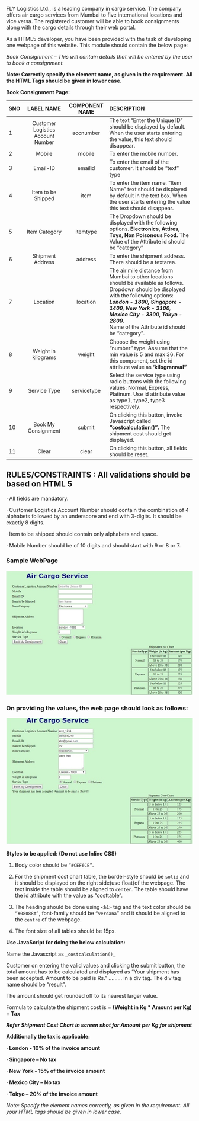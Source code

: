 FLY Logistics Ltd., is a leading company in cargo service. The company offers air cargo services from Mumbai to five international locations and vice versa. The registered customer will be able to book consignments along with the cargo details through their web portal.

As a HTML5 developer, you have been provided with the task of developing one webpage of this website. This module should contain the below page:

_Book Consignment – This will contain details that will be entered by the user to book a consignment._

**Note:  Correctly specify the element name, as given in the requirement. All the HTML Tags should be given in lower case.**

**Book Consignment Page:**

| SNO     | LABEL NAME  | COMPONENT NAME  |                  DESCRIPTION                        |
| ------- | :---------: | :-------------: | :-----------------------------------------------   |
| 1 | Customer Logistics Account Number | accnumber | The text “Enter the Unique ID” should be displayed by default. When the user starts entering the value, this text should disappear. |
| 2 | Mobile | mobile | To enter the mobile number. |
| 3 | Email-ID | emailid | To enter the email of the customer. It should be “text”  type |
| 4 | Item to be Shipped | item |  To enter the item name. “Item Name” text should be displayed by default in the text box. When the user starts entering the value this text should disappear. |
| 5 | Item Category | itemtype | The Dropdown should be displayed with the following options. **Electronics, Attires, Toys, Non Poisonous Food.** The Value of the Attribute  id should be “category” |
| 6 | Shipment Address | address | To enter the shipment address. There should be a textarea. |
| 7 | Location | location | The air mile distance from Mumbai to other locations should be available as follows. Dropdown should be displayed with the following options:  <br> _**London - 1800, Singapore - 1400, New York - 3100, Mexico City - 3300, Tokyo - 2800.**_ <br> Name of the Attribute  id should be “category”. |
| 8 | Weight in kilograms | weight | Choose the weight using “number” type. Assume that the min value is 5 and max 36. For this component, set the id attribute value as  **‘kilogramval”** |
| 9 | Service Type | servicetype | Select the service type using radio buttons with the following values: Normal, Express, Platinum. Use  id attribute value as type1, type2, type3 respectively. |
| 10 | Book My Consignment | submit | On clicking this button, invoke Javascript called **“costcalculation()”.** The shipment cost should get displayed. |
| 11 | Clear | clear | On clicking this button, all fields should be reset. |


## **RULES/CONSTRAINTS : All validations should be based on HTML 5**

·  All fields are mandatory.

·  Customer Logistics Account Number should contain the combination of 4 alphabets followed by an underscore and end with 3-digits. It should be exactly 8 digits.

·  Item to be shipped should contain only alphabets and space.

·  Mobile Number should be of 10 digits and should start with 9 or 8 or 7.

 

### Sample WebPage <br>
![Sample WebPage](CB_11.jpg)



### On providing the values, the web page should look as follows: <br>
![Alt Text](CB_2.jpg)


**Styles to be applied: (Do not use Inline CSS)**

1.  Body color should be ```“#CEF6CE”```.

2.  For the shipment cost chart table, the border-style should be ```solid``` and it should be displayed on the right side(use float)of the webpage.  The text inside the table should be aligned to ```center```. The table should have the id attribute with the value as “costtable”.

3.  The heading should be done using ```<h1>``` tag and the text color should be ```“#08088A”```, font-family should be ```“verdana”``` and it should be aligned to the ```centre``` of the webpage.

4.  The font size of all tables should be 15px.



**Use JavaScript for doing the below calculation:**

Name the Javascript as  ```_costcalculation()_```

Customer on entering the valid values and clicking the submit button, the total amount has to be calculated and displayed as “Your shipment has been accepted. Amount to be paid is Rs.” ……… in a div tag. The div tag name should be “result”.

The amount should get rounded off to its nearest larger value.

Formula to calculate the shipment cost is = **(Weight in Kg * Amount per Kg) + Tax**

*****Refer Shipment Cost Chart in screen shot for Amount per Kg for shipment*****

**Additionally the tax is applicable:**

**·         London - 10% of the invoice amount**

**·         Singapore – No tax**

**·         New York - 15% of the invoice amount**

**·         Mexico City – No tax**

**· Tokyo – 20% of the invoice amount**

 
_Note:  Specify the element names correctly, as given in the requirement. All your HTML tags should be given in lower case._

